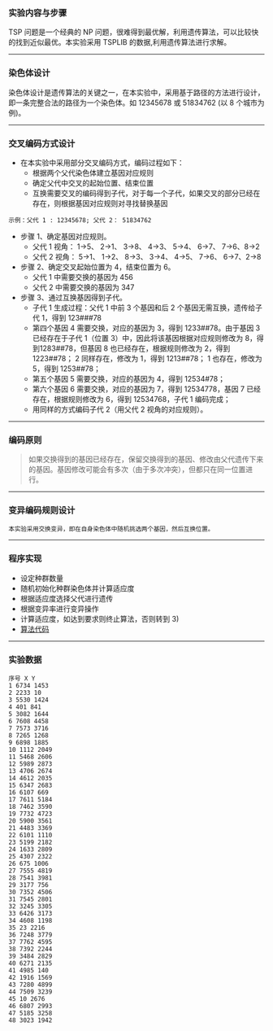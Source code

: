 
### **实验内容与步骤**

TSP 问题是一个经典的 NP 问题，很难得到最优解，利用遗传算法，可以比较快的找到近似最优。本实验采用 TSPLIB 的数据,利用遗传算法进行求解。

---------

### **染色体设计**

染色体设计是遗传算法的关键之一，在本实验中，采用基于路径的方法进行设计，即一条完整合法的路径为一个染色体。如 12345678 或 51834762 (以 8 个城市为例)。

---------

### **交叉编码方式设计**
- 在本实验中采用部分交叉编码方式，编码过程如下：
  - 根据两个父代染色体建立基因对应规则
  - 确定父代中交叉的起始位置、结束位置
  - 互换需要交叉的编码得到子代，对于每一个子代，如果交叉的部分已经在存在，则根据基因对应规则对寻找替换基因

`示例：父代 1 : 12345678; 父代 2： 51834762`
  
  - 步骤 1、确定基因对应规则。
  	- 父代 1 视角： 1->5、 2->1、 3->8、 4->3、 5->4、 6->7、 7->6、8->2
   	- 父代 2 视角： 5->1、 1->2、 8->3、 3->4、 4->5、 7->6、 6->7、2->8
  - 步骤 2、确定交叉起始位置为 4，结束位置为 6。
  	- 父代 1 中需要交换的基因为 456
  	- 父代 2 中需要交换的基因为 347
  - 步骤 3、通过互换基因得到子代。
	  - 子代 1 生成过程：父代 1 中前 3 个基因和后 2 个基因无需互换，遗传给子代 1，得到 123###78
	  - 第四个基因 4 需要交换，对应的基因为 3，得到 1233##78。由于基因 3 已经存在于子代 1（位置 3）中，因此将该基因根据对应规则修改为 8，得到1283##78，但基因 8 也已经存在，根据规则修改为 2，得到 1223##78； 2 同样存在，修改为 1，得到 1213##78； 1 也存在，修改为 5，得到 1253##78；
	  - 第五个基因 5 需要交换，对应的基因为 4，得到 12534#78；
	  - 第六个基因 6 需要交换，对应的基因为 7，得到 12534778，基因 7 已经存在，根据规则修改为 6，得到 12534768，子代 1 编码完成；
	  - 用同样的方式编码子代 2（用父代 2 视角的对应规则）。

---------

### **编码原则**

> 如果交换得到的基因已经存在，保留交换得到的基因、修改由父代遗传下来的基因。基因修改可能会有多次（由于多次冲突），但都只在同一位置进行。

---------

### **变异编码规则设计**

 `本实验采用交换变异，即在自身染色体中随机挑选两个基因，然后互换位置。`
 
 ---------
 
### **程序实现**
  - 设定种群数量
  - 随机初始化种群染色体并计算适应度
  - 根据适应度选择父代进行遗传
  - 根据变异率进行变异操作
  - 计算适应度，如达到要求则终止算法，否则转到 3)
  - [算法代码](https://github.com/rogeroyer/MyProject/tree/master/Tsp)

---------

### 实验数据

```
序号 X Y
1 6734 1453
2 2233 10
3 5530 1424
4 401 841
5 3082 1644
6 7608 4458
7 7573 3716
8 7265 1268
9 6898 1885
10 1112 2049
11 5468 2606
12 5989 2873
13 4706 2674
14 4612 2035
15 6347 2683
16 6107 669
17 7611 5184
18 7462 3590
19 7732 4723
20 5900 3561
21 4483 3369
22 6101 1110
23 5199 2182
24 1633 2809
25 4307 2322
26 675 1006
27 7555 4819
28 7541 3981
29 3177 756
30 7352 4506
31 7545 2801
32 3245 3305
33 6426 3173
34 4608 1198
35 23 2216
36 7248 3779
37 7762 4595
38 7392 2244
39 3484 2829
40 6271 2135
41 4985 140
42 1916 1569
43 7280 4899
44 7509 3239
45 10 2676
46 6807 2993
47 5185 3258
48 3023 1942
```
